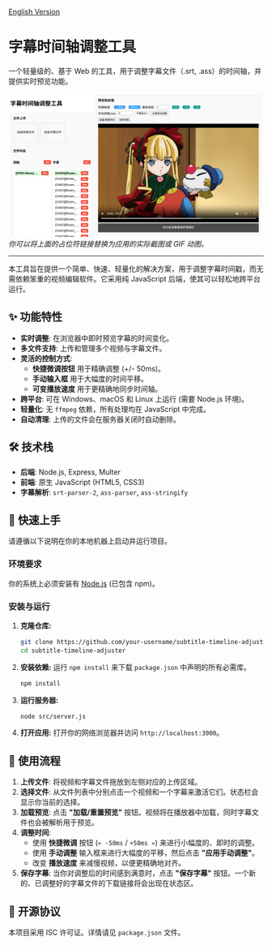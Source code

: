 [English Version](./README.en.md)

# 字幕时间轴调整工具

一个轻量级的、基于 Web 的工具，用于调整字幕文件（.srt, .ass）的时间轴，并提供实时预览功能。

![应用截图](./assets/应用截图.png)
*你可以将上面的占位符链接替换为应用的实际截图或 GIF 动图。*

---

本工具旨在提供一个简单、快速、轻量化的解决方案，用于调整字幕时间戳，而无需依赖笨重的视频编辑软件。它采用纯 JavaScript 后端，使其可以轻松地跨平台运行。

## ✨ 功能特性

- **实时调整**: 在浏览器中即时预览字幕的时间变化。
- **多文件支持**: 上传和管理多个视频与字幕文件。
- **灵活的控制方式**:
  - **快捷微调按钮** 用于精确调整 (+/- 50ms)。
  - **手动输入框** 用于大幅度的时间平移。
  - **可变播放速度** 用于更精确地同步时间轴。
- **跨平台**: 可在 Windows、macOS 和 Linux 上运行 (需要 Node.js 环境)。
- **轻量化**: 无 `ffmpeg` 依赖，所有处理均在 JavaScript 中完成。
- **自动清理**: 上传的文件会在服务器关闭时自动删除。

## 🛠️ 技术栈

- **后端**: Node.js, Express, Multer
- **前端**: 原生 JavaScript (HTML5, CSS3)
- **字幕解析**: `srt-parser-2`, `ass-parser`, `ass-stringify`

## 🚀 快速上手

请遵循以下说明在你的本地机器上启动并运行项目。

### 环境要求

你的系统上必须安装有 [Node.js](https://nodejs.org/) (已包含 npm)。

### 安装与运行

1.  **克隆仓库:**
    ```bash
    git clone https://github.com/your-username/subtitle-timeline-adjuster.git
    cd subtitle-timeline-adjuster
    ```

2.  **安装依赖:**
    运行 `npm install` 来下载 `package.json` 中声明的所有必需库。
    ```bash
    npm install
    ```

3.  **运行服务器:**
    ```bash
    node src/server.js
    ```

4.  **打开应用:**
    打开你的网络浏览器并访问 `http://localhost:3000`。

## 📝 使用流程

1.  **上传文件**: 将视频和字幕文件拖放到左侧对应的上传区域。
2.  **选择文件**: 从文件列表中分别点击一个视频和一个字幕来激活它们。状态栏会显示你当前的选择。
3.  **加载预览**: 点击 **"加载/重置预览"** 按钮。视频将在播放器中加载，同时字幕文件也会被解析用于预览。
4.  **调整时间**:
    -   使用 **快捷微调** 按钮 (`« -50ms` / `+50ms »`) 来进行小幅度的、即时的调整。
    -   使用 **手动调整** 输入框来进行大幅度的平移，然后点击 **"应用手动调整"**。
    -   改变 **播放速度** 来减慢视频，以便更精确地对齐。
5.  **保存字幕**: 当你对调整后的时间感到满意时，点击 **"保存字幕"** 按钮。一个新的、已调整好的字幕文件的下载链接将会出现在状态区。

## 📄 开源协议

本项目采用 ISC 许可证。详情请见 `package.json` 文件。
